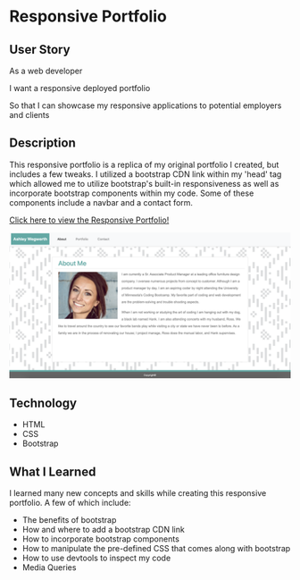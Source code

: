 # Responsive Portfolio
## User Story
As a web developer

I want a responsive deployed portfolio

So that I can showcase my responsive applications to potential employers and clients

## Description
This responsive portfolio is a replica of my original portfolio I created, but includes a few tweaks. I utilized a bootstrap CDN link within my 'head' tag which allowed me to utilize bootstrap's built-in responsiveness as well as incorporate bootstrap components within my code. Some of these components include a navbar and a contact form.

[Click here to view the Responsive Portfolio!](https://ashleyw27.github.io/responsive_portfolio/)

![responsive portfolio](assets/images/resp-portfolio.png)


## Technology
* HTML
* CSS
* Bootstrap

## What I Learned
I learned many new concepts and skills while creating this responsive portfolio. A few of which include:
* The benefits of bootstrap
* How and where to add a bootstrap CDN link
* How to incorporate bootstrap components
* How to manipulate the pre-defined CSS that comes along with bootstrap
* How to use devtools to inspect my code
* Media Queries
